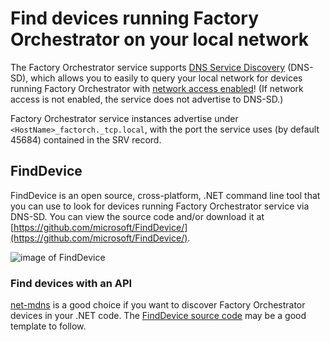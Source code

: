 
# Find devices running Factory Orchestrator on your local network
The Factory Orchestrator service supports [DNS Service Discovery](http://www.dns-sd.org/) (DNS-SD), which allows you to easily to query your local network for devices running Factory Orchestrator with [network access enabled](service-configuration.md#network-access)! (If network access is not enabled, the service does not advertise to DNS-SD.)

Factory Orchestrator service instances advertise under `<HostName>_factorch._tcp.local`, with the port the service uses (by default 45684) contained in the SRV record.

## FindDevice
FindDevice is an open source, cross-platform, .NET command line tool that you can use to look for devices running Factory Orchestrator service via DNS-SD. You can view the source code and/or download it at [https://github.com/microsoft/FindDevice/](https://github.com/microsoft/FindDevice/).

![image of FindDevice](https://user-images.githubusercontent.com/31931010/117501891-8c7b0f00-af33-11eb-94d7-6b4ee4b6e090.png)

### Find devices with an API
[net-mdns](https://github.com/richardschneider/net-mdns) is a good choice if you want to discover Factory Orchestrator devices in your .NET code. The [FindDevice source code](https://github.com/microsoft/FindDevice/) may be a good template to follow.